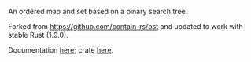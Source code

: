 An ordered map and set based on a binary search tree.

Forked from https://github.com/contain-rs/bst and updated to work with
stable Rust (1.9.0).

Documentation <a href="https://rocallahan.github.io/stable-bst/doc/stable_bst/">here</a>;
crate <a href="https://crates.io/crates/stable_bst">here</a>.
